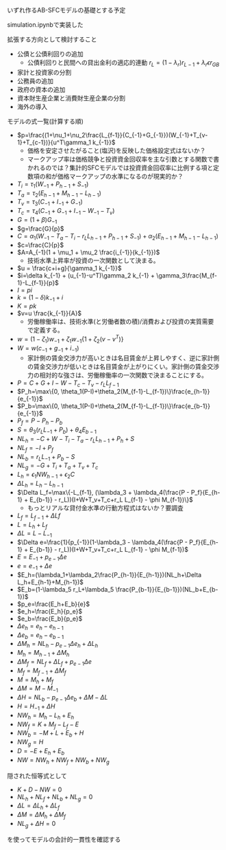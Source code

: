 
いずれ作るAB-SFCモデルの基礎とする予定

simulation.ipynbで実装した

拡張する方向として検討すること

- 公債と公債利回りの追加
  - 公債利回りと民間への貸出金利の適応的連動 $r_L=(1-\lambda_r)r_{L-1}+\lambda_r \epsilon r_{GB}$ 
- 家計と投資家の分割
- 公務員の追加
- 政府の資本の追加
- 資本財生産企業と消費財生産企業の分割
- 海外の導入


モデルの式一覧(計算する順)
- $p=\frac{(1+\nu_1+\nu_2\frac{L_{f-1}}{C_{-1}+G_{-1}})(W_{-1}+T_{v-1}+T_{c-1})}{u^T\gamma_1 k_{-1}}$
  - 価格を安定させたがること(塩沢)を反映した価格設定式はないか？
  - マークアップ率は価格競争と投資資金回収率を主な引数とする関数で書かれるのでは？集計的SFCモデルでは投資資金回収率に比例する項と定数項の和が価格マークアップの水準になるのが現実的か？
- $T_i=\tau_1 (W_{-1}+P_{h-1}+S_{-1})$
- $T_a=\tau_2(E_{h-1}+M_{h-1}-L_{h-1})$
- $T_v=\tau_3(C_{-1}+I_{-1}+G_{-1})$
- $T_c=\tau_4(C_{-1}+G_{-1}+I_{-1}-W_{-1}-T_v)$
- $G=(1+\beta)G_{-1}$
- $g=\frac{G}{p}$
- $C=\alpha_1(W_{-1}-T_a-T_i-r_L L_{h-1}+P_{h-1}+S_{-1}) + \alpha_2(E_{h-1}+M_{h-1}-L_{h-1})$
- $c=\frac{C}{p}$
- $A=A_{-1}(1 + \mu_1 + \mu_2 \frac{i_{-1}}{k_{-1}})$
  - 技術水準上昇率が投資の一次関数として決まる。
- $u = \frac{c+i+g}{\gamma_1 k_{-1}}$
- $i=\delta k_{-1} + (u_{-1}-u^T)\gamma_2 k_{-1} + \gamma_3\frac{M_{f-1}-L_{f-1}}{p}$
- $I=p i$
- $k=(1-\delta)k_{-1}+i$
- $K=p k$
- $v=u \frac{k_{-1}}{A}$
  - 労働稼働率は、技術水準(と労働者数の積)/消費および投資の実質需要　で定義する。
- $w=(1-\zeta_1)w_{-1} + \zeta_1 w_{-1}\{1 + \zeta_2(v - v^T)\}$
- $W=w(c_{-1}+g_{-1}+i_{-1})$
  - 家計側の賃金交渉力が高いときは名目賃金が上昇しやすく、逆に家計側の賃金交渉力が低いときは名目賃金が上がりにくい。家計側の賃金交渉力の相対的な強さは、労働稼働率の一次関数で決まることにする。
- $P=C+G+I-W-T_c-T_v-r_L L_{f-1}$
- $P_h=\max\{0, \theta_1(P-I)+\theta_2(M_{f-1}-L_{f-1})\}\frac{e_{h-1}}{e_{-1}}$
- $P_b=\max\{0, \theta_1(P-I)+\theta_2(M_{f-1}-L_{f-1})\}\frac{e_{b-1}}{e_{-1}}$
- $P_f=P-P_h-P_b$
- $S=\theta_3(r_L L_{-1}+P_b)+\theta_4 E_{b-1}$
- $NL_h=-C+W-T_i-T_a-r_L L_{h-1}+P_h+S$
- $NL_f=-I+P_f$
- $NL_b=r_L L_{-1}+P_b-S$
- $NL_g=-G+T_i+T_a+T_v+T_c$
- $L_h=\epsilon_1 NW_{h-1}+\epsilon_2 C$
- $\Delta L_h=L_h-L_{h-1}$
- $\Delta L_f=\max\{-L_{f-1}, (\lambda_3 + \lambda_4(\frac{P - P_f}{E_{h-1} + E_{b-1}} - r_L))(I+W+T_v+T_c+r_L L_{f-1} - \phi M_{f-1})\}$
  - もっとリアルな貸付金水準の行動方程式はないか？要調査
- $L_f=L_{f-1}+\Delta Lf$
- $L=L_h+L_f$
- $\Delta L=L-L_{-1}$
- $\Delta e=\frac{1}{p_{-1}}(1-\lambda_3 - \lambda_4(\frac{P - P_f}{E_{h-1} + E_{b-1}} - r_L))(I+W+T_v+T_c+r_L L_{f-1} - \phi M_{f-1})$
- $E=E_{-1}+p_{e-1}\Delta e$
- $e=e_{-1}+\Delta e$
- $E_h=(\lambda_1+\lambda_2\frac{P_{h-1}}{E_{h-1}})(NL_h+\Delta L_h+E_{h-1}+M_{h-1})$
- $E_b=(1-\lambda_5 r_L+\lambda_5 \frac{P_{b-1}}{E_{b-1}})(NL_b+E_{b-1})$
- $p_e=\frac{E_h+E_b}{e}$
- $e_h=\frac{E_h}{p_e}$
- $e_b=\frac{E_b}{p_e}$
- $\Delta e_h=e_h-e_{h-1}$
- $\Delta e_b=e_h-e_{b-1}$
- $\Delta M_h=NL_h-p_{e-1}\Delta e_h+\Delta L_h$
- $M_h=M_{h-1}+\Delta M_h$
- $\Delta M_f=NL_f+\Delta L_f+p_{e-1}\Delta e$
- $M_f=M_{f-1}+\Delta M_f$
- $M=M_h+M_f$
- $\Delta M=M-M_{-1}$
- $\Delta H = NL_b - p_{e-1}\Delta e_b + \Delta M - \Delta L$
- $H = H_{-1} + \Delta H$
- $NW_h=M_h-L_h+E_h$
- $NW_f=K+M_f-L_f-E$
- $NW_b=-M+L+E_b+H$
- $NW_g=H$
- $D=-E+E_h+E_b$
- $NW=NW_h+NW_f+NW_b+NW_g$

隠された恒等式として

- $K+D-NW=0$
- $NL_h+NL_f+NL_b+NL_g=0$
- $\Delta L=\Delta L_h+\Delta L_f$
- $\Delta M=\Delta M_h+\Delta M_f$
- $NL_g+\Delta H=0$

を使ってモデルの会計的一貫性を確認する